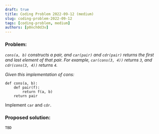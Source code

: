 ```yaml
---
draft: true
title: Coding Problem 2022-09-12 (medium)
slug: coding-problem-2022-09-12
tags: [coding-problem, medium]
authors: [p0nch0d3v]
---
```

### Problem:
*`cons(a, b)` constructs a pair, and `car(pair)` and `cdr(pair)` returns the first and last element of that pair. For example, `car(cons(3, 4))` returns `3`, and `cdr(cons(3, 4))` returns `4`.*

*Given this implementation of cons:*

```
def cons(a, b):
    def pair(f):
        return f(a, b)
    return pair
```
Implement `car` and `cdr`.

### Proposed solution:
```TBD```
